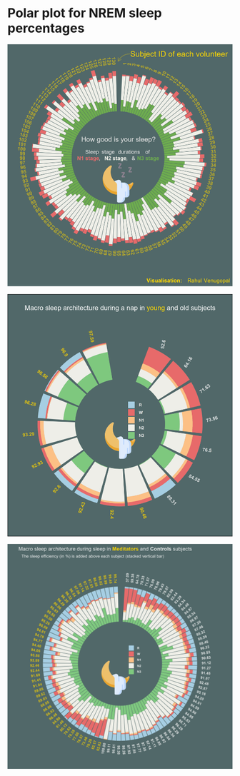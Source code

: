 # Polar plot for NREM sleep percentages

![Final output](https://github.com/rahulvenugopal/Sleep_stages_viz/blob/main/images/output.png)

![New plot](https://raw.githubusercontent.com/rahulvenugopal/Sleep_stages_viz/main/All_stages/scripts/sleep_stages_all.png)

![](https://raw.githubusercontent.com/rahulvenugopal/Sleep_stages_viz/main/Macro_two_groups/sleep_stages.png)
